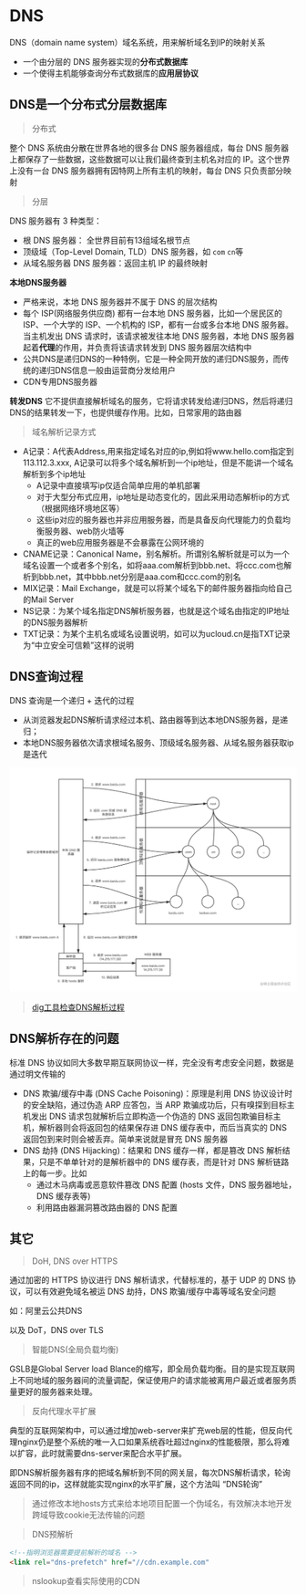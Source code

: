 # DNS
DNS（domain name system）域名系统，用来解析域名到IP的映射关系
- 一个由分层的 DNS 服务器实现的**分布式数据库**
- 一个使得主机能够查询分布式数据库的**应用层协议**

## DNS是一个分布式分层数据库

> 分布式

整个 DNS 系统由分散在世界各地的很多台 DNS 服务器组成，每台 DNS 服务器上都保存了一些数据，这些数据可以让我们最终查到主机名对应的 IP。这个世界上没有一台 DNS 服务器拥有因特网上所有主机的映射，每台 DNS 只负责部分映射

> 分层

DNS 服务器有 3 种类型：
- 根 DNS 服务器： 全世界目前有13组域名根节点
- 顶级域（Top-Level Domain, TLD）DNS 服务器，如 `com` `cn`等
- 从域名服务器 DNS 服务器：返回主机 IP 的最终映射

**本地DNS服务器**
- 严格来说，本地 DNS 服务器并不属于 DNS 的层次结构
- 每个 ISP(网络服务供应商) 都有一台本地 DNS 服务器，比如一个居民区的 ISP、一个大学的 ISP、一个机构的 ISP，都有一台或多台本地 DNS 服务器。当主机发出 DNS 请求时，该请求被发往本地 DNS 服务器，本地 DNS 服务器起着**代理**的作用，并负责将该请求转发到 DNS 服务器层次结构中
- 公共DNS是递归DNS的一种特例，它是一种全网开放的递归DNS服务，而传统的递归DNS信息一般由运营商分发给用户
- CDN专用DNS服务器

**转发DNS**
它不提供直接解析域名的服务，它将请求转发给递归DNS，然后将递归DNS的结果转发一下，也提供缓存作用。比如，日常家用的路由器

> 域名解析记录方式

- A记录：A代表Address,用来指定域名对应的ip,例如将www.hello.com指定到 113.112.3.xxx, A记录可以将多个域名解析到一个ip地址，但是不能讲一个域名解析到多个ip地址
  - A记录中直接填写ip仅适合简单应用的单机部署
  - 对于大型分布式应用，ip地址是动态变化的，因此采用动态解析ip的方式（根据网络环境地区等）
  - 这些ip对应的服务器也并非应用服务器，而是具备反向代理能力的负载均衡服务器、web防火墙等
  - 真正的web应用服务器是不会暴露在公网环境的
- CNAME记录：Canonical Name，别名解析。所谓别名解析就是可以为一个域名设置一个或者多个别名，如将aaa.com解析到bbb.net、将ccc.com也解析到bbb.net，其中bbb.net分别是aaa.com和ccc.com的别名
- MIX记录：Mail Exchange，就是可以将某个域名下的邮件服务器指向给自己的Mail Server
- NS记录：为某个域名指定DNS解析服务器，也就是这个域名由指定的IP地址的DNS服务器解析
- TXT记录：为某个主机名或域名设置说明，如可以为ucloud.cn是指TXT记录为“中立安全可信赖”这样的说明

## DNS查询过程

DNS 查询是一个递归 + 迭代的过程
- 从浏览器发起DNS解析请求经过本机、路由器等到达本地DNS服务器，是递归；
- 本地DNS服务器依次请求根域名服务、顶级域名服务器、从域名服务器获取ip是迭代

![](./asset/DNS.png)

> [dig工具检查DNS解析过程](https://cloud.tencent.com/developer/article/1569087)


## DNS解析存在的问题

标准 DNS 协议如同大多数早期互联网协议一样，完全没有考虑安全问题，数据是通过明文传输的
- DNS 欺骗/缓存中毒 (DNS Cache Poisoning)：原理是利用 DNS 协议设计时的安全缺陷，通过伪造 ARP 应答包，当 ARP 欺骗成功后，只有嗅探到目标主机发出 DNS 请求包就解析后立即构造一个伪造的 DNS 返回包欺骗目标主机，解析器则会将返回包的结果保存进 DNS 缓存表中，而后当真实的 DNS 返回包到来时则会被丢弃。简单来说就是冒充 DNS 服务器
- DNS 劫持 (DNS Hijacking)：结果和 DNS 缓存一样，都是篡改 DNS 解析结果，只是不单单针对的是解析器中的 DNS 缓存表，而是针对 DNS 解析链路上的每一步。比如
  - 通过木马病毒或恶意软件篡改 DNS 配置 (hosts 文件，DNS 服务器地址，DNS 缓存表等)
  - 利用路由器漏洞篡改路由器的 DNS 配置

## 其它

> DoH, DNS over HTTPS

通过加密的 HTTPS 协议进行 DNS 解析请求，代替标准的，基于 UDP 的 DNS 协议，可以有效避免域名被运 DNS 劫持，DNS 欺骗/缓存中毒等域名安全问题

如：阿里云公共DNS

以及 DoT，DNS over TLS

> 智能DNS(全局负载均衡)

GSLB是Global Server load Blance的缩写，即全局负载均衡。目的是实现互联网上不同地域的服务器间的流量调配，保证使用户的请求能被离用户最近或者服务质量更好的服务器来处理。

> 反向代理水平扩展

典型的互联网架构中，可以通过增加web-server来扩充web层的性能，但反向代理nginx仍是整个系统的唯一入口如果系统吞吐超过nginx的性能极限，那么将难以扩容，此时就需要dns-server来配合水平扩展。

即DNS解析服务器有序的把域名解析到不同的网关层，每次DNS解析请求，轮询返回不同的ip，这样就能实现nginx的水平扩展，这个方法叫 “DNS轮询”

> 通过修改本地hosts方式来给本地项目配置一个伪域名，有效解决本地开发跨域导致cookie无法传输的问题

> DNS预解析
```html
<!--指明浏览器需要提前解析的域名 -->
<link rel="dns-prefetch" href="//cdn.example.com"
```

> nslookup查看实际使用的CDN